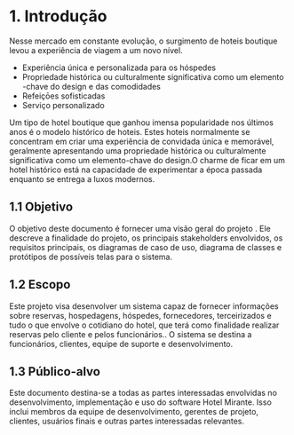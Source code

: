 # 1. Introdução 

Nesse mercado em constante evolução, o surgimento de hoteis boutique levou a experiência de viagem a um novo nível.

- Experiência única e personalizada para os hóspedes
- Propriedade histórica ou culturalmente significativa como um elemento -chave do design e das comodidades
- Refeiçōes sofisticadas
- Serviço personalizado

Um tipo de hotel boutique que ganhou imensa popularidade nos últimos anos é o modelo histórico de hoteis. Estes hoteis normalmente se concentram em criar uma experiência de convidada única e memorável, geralmente apresentando uma propriedade histórica ou culturalmente significativa como um elemento-chave do design.O charme de ficar em um hotel histórico está na capacidade de experimentar a época passada enquanto se entrega a luxos modernos.

## 1.1 Objetivo

O objetivo deste documento é fornecer uma visão geral do projeto . Ele descreve a finalidade do projeto, os principais stakeholders envolvidos, os requisitos principais, os diagramas de caso de uso, diagrama de classes e protótipos de possíveis telas para o sistema.

## 1.2 Escopo

Este projeto visa desenvolver  um sistema  capaz  de  fornecer  informações sobre reservas, hospedagens, hóspedes, fornecedores, terceirizados e tudo o que envolve o cotidiano do hotel, que terá como finalidade realizar reservas pelo cliente e pelos funcionários.. O sistema se destina a funcionários, clientes, equipe de suporte e desenvolvimento.

## 1.3 Público-alvo

Este documento destina-se a todas as partes interessadas envolvidas no desenvolvimento, implementação e uso do software Hotel Mirante. Isso inclui membros da equipe de desenvolvimento, gerentes de projeto, clientes, usuários finais e outras partes interessadas relevantes.
